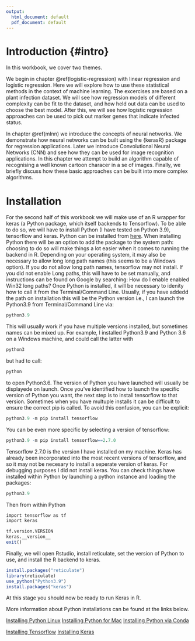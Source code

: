 ```yaml
---
output:
  html_document: default
  pdf_document: default
---
```

# Introduction {#intro}

In this workbook, we cover two themes. 

We begin in chapter \@ref(logistic-regression) with linear regression and logistic regression. Here we will explore how to use these statistical methods in the context of machine learning. The excercises are based on a plant infection dataset. We will see how regression models of different complexity can be fit to the dataset, and how held out data can be used to choose the best model. After this, we will see how logistic regression approaches can be used to pick out marker genes that indicate infected status.   

In chapter \@ref(mlnn) we introduce the concepts of neural networks. We demonstrate how neural networks can be built using the {kerasR} package for regression applications. Later we introduce Convolutional Neural Networks (CNN) and see how they can be used for image recognition applications. In this chapter we attempt to build an algorithm capable of recognising a well known cartoon characer in a se of images. Finally, we briefly discuss how these basic approaches can be built into more complex algorithms.

# Installation

For the second half of this workbook we will make use of an R wrapper for keras (a Python package, which itself backends to Tensorflow). To be able to do so, we will have to install Python (I have tested on Python 3.9), tensorflow and keras. Python can be installed from [here](https://www.python.org/downloads/). When installing Python there will be an option to add the package to the system path: choosing to do so will make things a lot easier when it comes to running the backend in R. Depending on your operating system, it may also be necessary to allow long long path names (this seems to be a Windows option). If you do not allow long path names, tensorflow may not install. If you did not enable Long paths, this will have to be set manually, and instructions can be found on Google by searching: How do I enable enabled Win32 long paths? Once Python is installed, it will be necessary to idenity how to call it from the Terminal/Command Line. Usually, if you have addedd the path on installation this will be the Python version i.e., I can launch the Python3.9 from Terminal/Command Line via:


```r
python3.9
```

This will usually work if you have multiple versions installed, but sometimes names can be mixed up. For example, I installed Python3.9 and Python 3.6 on a Windows machine, and could call the latter with 


```r
python3
```

but had to call:


```r
python
```

to open Python3.6. The version of Python you have launched will usually be displayede on launch. Once you've identified how to launch the specific version of Python you want, the next step is to install tensorflow to that version. Sometimes when you have multuple installs it can be difficult to ensure the correct pip is called. To avoid this confusion, you can be explicit:


```r
python3.9 -m pip install tensorflow
```

You can be even more specific by selecting a version of tensorflow:


```r
python3.9 -m pip install tensorflow==2.7.0
```

Tensorflow 2.7.0 is the version I have installed on my machine. Keras has already been incorporated into the most recent versions of tensorflow, and so it may not be necesary to install a seperate version of keras. For debugging purposes I did not install keras. You can check things have installed within Python by launching a python instance and loading the packages:


```r
python3.9
```

Then from within Python 

```r
import tensorflow as tf
import keras

tf.version.VERSION
keras.__version__
exit()
```

Finally, we will open Rstudio, install reticulate, set the version of Python to use, and install the R backend to keras.


```r
install.packages("reticulate")
library(reticulate)
use_python("Python3.9")
install.packages("keras")
```

At this stage you should now be ready to run Keras in R.

More information about Python installations can be found at the links below.

[Installing Python Linux](http://docs.python-guide.org/en/latest/starting/install3/linux/)
[Installing Python for Mac](http://docs.python-guide.org/en/latest/starting/install3/osx/)
[Installing Python via Conda](https://conda.io/docs/user-guide/tasks/manage-python.html)

[Installing Tensorflow](https://www.tensorflow.org/install/)
[Installing Keras](https://keras.io/#installation)
